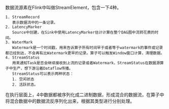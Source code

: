 数据流源素在Flink中叫做StreamElement，包含一下4种。

```
1. StreamRecord
   表示数据流中的一条记录。
2. LatencyMarker
   Source中创建，在Sink中使用LatencyMarker估计计算在整个DAG图中流转花费的时间。
3. WaterMark
   Watermark是一个时间戳，用来告诉算子所有时间早于或者等于watermark的事件或记录都已经到达，不会再有比Watermark更早的记录。算子可以触发Window窗口计算，清理数据。
4. StreamStatus
   用来通知Task是否会继续接收到上流的记录或者Watermark，StreamStatus在数据源算子中生产，想下游沿着Dataflow传播。
   StreamStatus可以表示两种状态：
   1. 空闲状态
   2. 活跃状态。
```

在执行层面上，4中数据都被序列化成二进制数据，形成混合的数据流，在算子中将混合数据中的数据流反序列化出来，根据其类型进行分别处理。